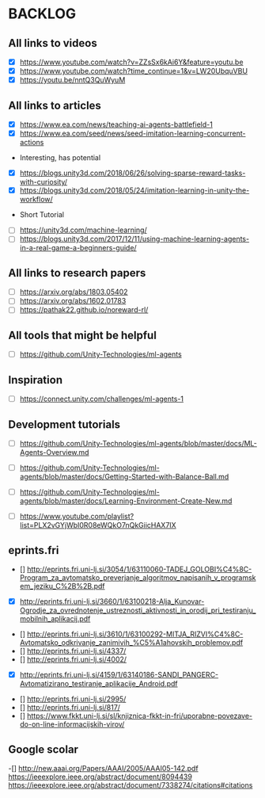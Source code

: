 # BACKLOG

## All links to videos
- [x] https://www.youtube.com/watch?v=ZZsSx6kAi6Y&feature=youtu.be 
- [x] https://www.youtube.com/watch?time_continue=1&v=LW20UbquVBU
- [x] https://youtu.be/nntQ3QuWyuM

## All links to articles 

- [x] https://www.ea.com/news/teaching-ai-agents-battlefield-1 
- [x] https://www.ea.com/seed/news/seed-imitation-learning-concurrent-actions
- Interesting, has potential
- [x] https://blogs.unity3d.com/2018/06/26/solving-sparse-reward-tasks-with-curiosity/
- [x] https://blogs.unity3d.com/2018/05/24/imitation-learning-in-unity-the-workflow/
- Short Tutorial
- [ ] https://unity3d.com/machine-learning/
- [ ] https://blogs.unity3d.com/2017/12/11/using-machine-learning-agents-in-a-real-game-a-beginners-guide/
## All links to research papers

- [ ] https://arxiv.org/abs/1803.05402
- [ ] https://arxiv.org/abs/1602.01783
- [ ] https://pathak22.github.io/noreward-rl/

## All tools that might be helpful

- [ ] https://github.com/Unity-Technologies/ml-agents

## Inspiration

- [ ] https://connect.unity.com/challenges/ml-agents-1

## Development tutorials
 - [ ] https://github.com/Unity-Technologies/ml-agents/blob/master/docs/ML-Agents-Overview.md
 - [ ] https://github.com/Unity-Technologies/ml-agents/blob/master/docs/Getting-Started-with-Balance-Ball.md
 - [ ] https://github.com/Unity-Technologies/ml-agents/blob/master/docs/Learning-Environment-Create-New.md
 - [ ] https://www.youtube.com/playlist?list=PLX2vGYjWbI0R08eWQkO7nQkGiicHAX7IX



## eprints.fri
- [] http://eprints.fri.uni-lj.si/3054/1/63110060-TADEJ_GOLOBI%C4%8C-Program_za_avtomatsko_preverjanje_algoritmov_napisanih_v_programskem_jeziku_C%2B%2B.pdf
- [x] http://eprints.fri.uni-lj.si/3660/1/63100218-Alja_Kunovar-Ogrodje_za_ovrednotenje_ustreznosti_aktivnosti_in_orodij_pri_testiranju_mobilnih_aplikacij.pdf
- [] http://eprints.fri.uni-lj.si/3610/1/63100292-MITJA_RIZVI%C4%8C-Avtomatsko_odkrivanje_zanimivih_%C5%A1ahovskih_problemov.pdf
- [] http://eprints.fri.uni-lj.si/4337/
- [] http://eprints.fri.uni-lj.si/4002/
- [x] http://eprints.fri.uni-lj.si/4159/1/63140186-SANDI_PANGERC-Avtomatizirano_testiranje_aplikacije_Android.pdf
- [] http://eprints.fri.uni-lj.si/2995/
- [] http://eprints.fri.uni-lj.si/817/
- [] https://www.fkkt.uni-lj.si/sl/knjiznica-fkkt-in-fri/uporabne-povezave-do-on-line-informacijskih-virov/

## Google scolar
-[] http://new.aaai.org/Papers/AAAI/2005/AAAI05-142.pdf
https://ieeexplore.ieee.org/abstract/document/8094439
https://ieeexplore.ieee.org/abstract/document/7338274/citations#citations